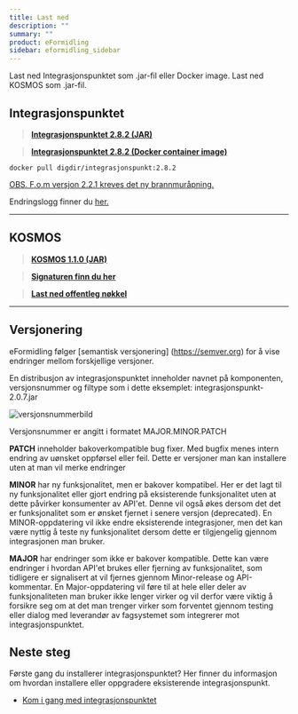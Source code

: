```yaml
---
title: Last ned
description: ""
summary: ""
product: eFormidling
sidebar: eformidling_sidebar
---
```


Last ned Integrasjonspunktet som .jar-fil eller Docker image. Last ned KOSMOS som .jar-fil. 

## Integrasjonspunktet

> [**Integrasjonspunktet 2.8.2 (JAR)**](https://repo1.maven.org/maven2/no/difi/meldingsutveksling/integrasjonspunkt/2.8.2/integrasjonspunkt-2.8.2.jar)

> [**Integrasjonspunktet 2.8.2 (Docker container image)** ](https://hub.docker.com/layers/integrasjonspunkt/digdir/integrasjonspunkt/2.8.2/images/sha256-9fab05b1216e8e6df56ee75208d1d94d89450efbc7729cd2464f3ab0040f4ce0?context=explore)

```docker pull digdir/integrasjonspunkt:2.8.2```


[OBS. F.o.m versjon 2.2.1 kreves det ny brannmuråpning.](../Drift/forberede_installasjon#brannmur%C3%A5pninger-i-produksjon)

Endringslogg finner du [her.](endringslogg)

---

## KOSMOS

> [**KOSMOS 1.1.0 (JAR)**](https://repo1.maven.org/maven2/no/difi/move/kosmos/1.1.0/kosmos-1.1.0.jar)

> [**Signaturen finn du her**](https://repo1.maven.org/maven2/no/difi/move/kosmos/1.1.0/kosmos-1.1.0.jar.asc)

> [**Last ned offentleg nøkkel**](/resources/eformidling/public_keys/eformidling-key.asc)

---

## Versjonering 

eFormidling følger [semantisk versjonering] (https://semver.org) for å vise endringer mellom forskjellige versjoner. 


En distribusjon av integrasjonspunktet inneholder navnet på komponenten, versjonsnummer og filtype som i dette eksemplet:
integrasjonspunkt-2.0.7.jar

![versjonsnummerbild](/images/eformidling/ipversjon.PNG)


Versjonsnummer er angitt i formatet MAJOR.MINOR.PATCH

**PATCH** inneholder bakoverkompatible bug fixer. Med bugfix menes intern endring av uønsket oppførsel eller feil. Dette er versjoner man kan installere uten at man vil merke endringer 

**MINOR** har ny funksjonalitet, men er bakover kompatibel. Her er det lagt til ny funksjonalitet eller gjort endring på eksisterende funksjonalitet uten at dette påvirker konsumenter av API'et. Denne vil også økes dersom det det er funksjonalitet som er ønsket fjernet i senere versjon (deprecated). En MINOR-oppdatering vil ikke endre eksisterende integrasjoner, men det kan være nyttig å teste ny funksjonalitet dersom dette er tilgjengelig gjennom integrasjonen man bruker.

**MAJOR** har endringer som ikke er bakover kompatible.  Dette kan være endringer i hvordan API'et brukes eller fjerning av funksjonalitet, som tidligere er signalisert at vil fjernes gjennom Minor-release og API-kommentar. En Major-oppdatering vil føre til at hele eller deler av funksjonaliteten man bruker ikke lenger virker og vil derfor være viktig å forsikre seg om at det man trenger virker som forventet gjennom testing eller dialog med leverandør av fagsystemet som integrerer mot integrasjonspunktet.

## Neste steg

Første gang du installerer integrasjonspunktet? Her finner du informasjon om hvordan installere eller oppgradere eksisterende integrasjonspunkt.

- [Kom i gang med integrasjonspunktet](../Drift/)
